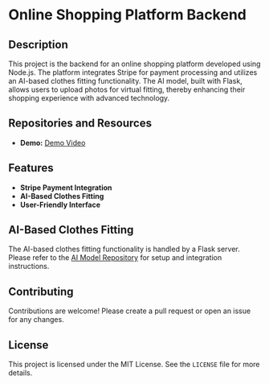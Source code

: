 # Online Shopping Platform Backend

## Description

This project is the backend for an online shopping platform developed using Node.js. The platform integrates Stripe for payment processing and utilizes an AI-based clothes fitting functionality. The AI model, built with Flask, allows users to upload photos for virtual fitting, thereby enhancing their shopping experience with advanced technology.

## Repositories and Resources

- **Demo:** [Demo Video](https://drive.google.com/file/d/1JiRYmUDbR8eixc7EdSTHorHB37DjfLlb/view?usp=sharing)

## Features

- **Stripe Payment Integration**
- **AI-Based Clothes Fitting**
- **User-Friendly Interface**

## AI-Based Clothes Fitting

The AI-based clothes fitting functionality is handled by a Flask server. Please refer to the [AI Model Repository](https://colab.research.google.com/drive/1JqE4vwMICaZeuLIlWJQlZa336gPGaz7a?usp=sharing) for setup and integration instructions.

## Contributing

Contributions are welcome! Please create a pull request or open an issue for any changes.

## License

This project is licensed under the MIT License. See the `LICENSE` file for more details.

